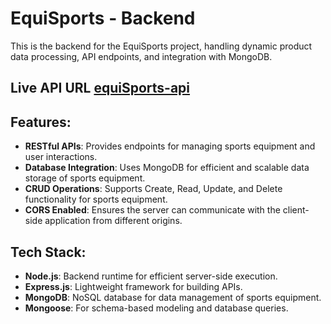 # EquiSports - Backend

This is the backend for the EquiSports project, handling dynamic product data processing, API endpoints, and integration with MongoDB.

## Live API URL [equiSports-api](https://equi-sports-server-side.vercel.app/equipments)

## Features:
- **RESTful APIs**: Provides endpoints for managing sports equipment and user interactions.
- **Database Integration**: Uses MongoDB for efficient and scalable data storage of sports equipment.
- **CRUD Operations**: Supports Create, Read, Update, and Delete functionality for sports equipment.
- **CORS Enabled**: Ensures the server can communicate with the client-side application from different origins.

## Tech Stack:
- **Node.js**: Backend runtime for efficient server-side execution.
- **Express.js**: Lightweight framework for building APIs.
- **MongoDB**: NoSQL database for data management of sports equipment.
- **Mongoose**: For schema-based modeling and database queries.

